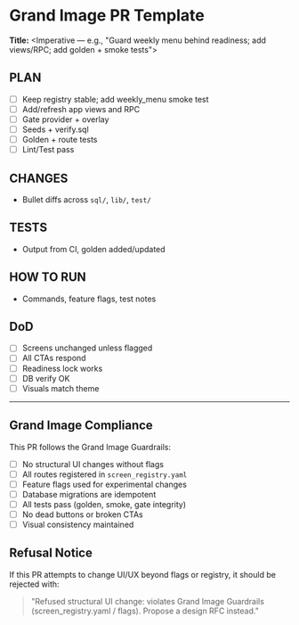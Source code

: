 # Grand Image PR Template

**Title:** <Imperative — e.g., "Guard weekly menu behind readiness; add views/RPC; add golden + smoke tests">

## PLAN

- [ ] Keep registry stable; add weekly_menu smoke test
- [ ] Add/refresh app views and RPC
- [ ] Gate provider + overlay
- [ ] Seeds + verify.sql
- [ ] Golden + route tests
- [ ] Lint/Test pass

## CHANGES

* Bullet diffs across `sql/`, `lib/`, `test/`

## TESTS

* Output from CI, golden added/updated

## HOW TO RUN

* Commands, feature flags, test notes

## DoD

- [ ] Screens unchanged unless flagged
- [ ] All CTAs respond
- [ ] Readiness lock works
- [ ] DB verify OK
- [ ] Visuals match theme

---

## Grand Image Compliance

This PR follows the Grand Image Guardrails:

- [ ] No structural UI changes without flags
- [ ] All routes registered in `screen_registry.yaml`
- [ ] Feature flags used for experimental changes
- [ ] Database migrations are idempotent
- [ ] All tests pass (golden, smoke, gate integrity)
- [ ] No dead buttons or broken CTAs
- [ ] Visual consistency maintained

## Refusal Notice

If this PR attempts to change UI/UX beyond flags or registry, it should be rejected with:

> "Refused structural UI change: violates Grand Image Guardrails (screen_registry.yaml / flags). Propose a design RFC instead."





